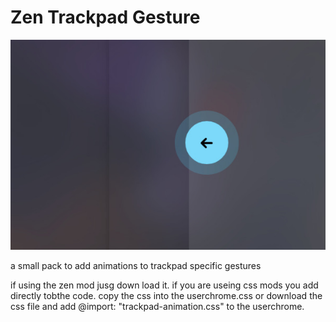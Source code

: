 # Zen Trackpad Gesture

![Image](./example.png)

a small pack to add animations to trackpad specific gestures 

if using the zen mod jusg down load it.
if you are useing css mods you add directly tobthe code. copy the css into the userchrome.css or download the css file and add 
@import: "trackpad-animation.css" to the userchrome.

